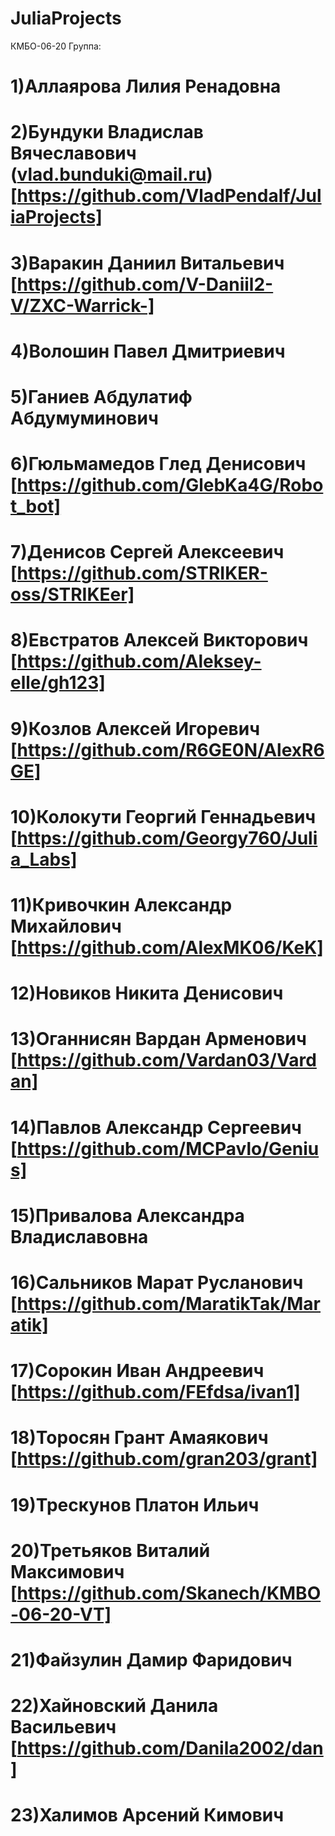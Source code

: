 # JuliaProjects
КМБО-06-20
 Группа:
# 1)Аллаярова Лилия Ренадовна
# 2)Бундуки Владислав Вячеславович (vlad.bunduki@mail.ru) [https://github.com/VladPendalf/JuliaProjects]
# 3)Варакин Даниил Витальевич [https://github.com/V-Daniil2-V/ZXC-Warrick-]
# 4)Волошин Павел Дмитриевич
# 5)Ганиев Абдулатиф Абдумуминович
# 6)Гюльмамедов Глед Денисович [https://github.com/GlebKa4G/Robot_bot]
# 7)Денисов Сергей Алексеевич [https://github.com/STRIKER-oss/STRIKEer]
# 8)Евстратов Алексей Викторович [https://github.com/Aleksey-elle/gh123]
# 9)Козлов Алексей Игоревич [https://github.com/R6GE0N/AlexR6GE]
# 10)Колокути Георгий Геннадьевич [https://github.com/Georgy760/Julia_Labs]
# 11)Кривочкин Александр Михайлович [https://github.com/AlexMK06/KeK]
# 12)Новиков Никита Денисович
# 13)Оганнисян Вардан Арменович [https://github.com/Vardan03/Vardan]
# 14)Павлов Александр Сергеевич [https://github.com/MCPavlo/Genius]
# 15)Привалова Александра Владиславовна
# 16)Сальников Марат Русланович [https://github.com/MaratikTak/Maratik]
# 17)Сорокин Иван Андреевич [https://github.com/FEfdsa/ivan1]
# 18)Торосян Грант Амаякович [https://github.com/gran203/grant]
# 19)Трескунов Платон Ильич
# 20)Третьяков Виталий Максимович [https://github.com/Skanech/KMBO-06-20-VT]
# 21)Файзулин Дамир Фаридович
# 22)Хайновский Данила Васильевич [https://github.com/Danila2002/dan]
# 23)Халимов Арсений Кимович
